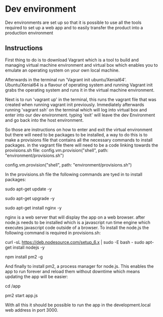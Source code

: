 # Dev environment

Dev environments are set up so that it is possible to use all the tools required to set up a web app and to easily transfer the product into a production environment

## Instructions

First thing to do is to download Vagrant which is a tool to build and managing virtual machine environment and virtual box which enables you to emulate an operating system on your own local machine.

Afterwards in the terminal run 'Vagrant init ubuntu/Xenial64'. Ubuntu/Xenial64 is a flavour of operating system and running Vagrant init grabs the operating system and runs it in the virtual machine environment.

Next is to run 'vagrant up' in the terminal, this runs the vagrant file that was created when running vagrant init previously. Immediately afterwards running 'vagrant ssh' on the terminal which will log into virtual box and enter into our dev environment. typing 'exit' will leave the dev Environment and go back into the host environment.

So those are instructions on how to enter and exit the virtual environment but there will need to be packages to be installed, a way to do this is to make a provisions file that contains all the necessary commands to install packages. in the vagrant file there will need to be a code linking towards the provisions.sh file:
config.vm.provision("shell", path: "environment/provisions.sh")

config.vm.provision("shell", path: "environment/provisions.sh")

In the provisions.sh file the following commands are tyed in to install packages:

sudo apt-get update -y

sudo apt-get upgrade -y

sudo apt-get install nginx -y

nginx is a web server that will display the app on a web browser. after node.js needs to be installed which is a javascript run time engine which executes javascript code outside of a browser. To install the node.js the following command is required in provisions.sh:

curl -sL https://deb.nodesource.com/setup_6.x | sudo -E bash -
sudo apt-get install nodejs -y

npm install pm2 -g

And finally to install pm2, a process manager for node.js. This enables the app to run forever and reload them without downtime which means updating the app will be easier:

cd /app

pm2 start app.js

With all this it should be possible to run the app in the development.local web address in port 3000.
